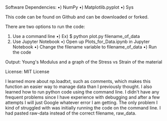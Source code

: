Software Dependencies:
•) NumPy
•) Matplotlib.pyplot
•) Sys

This code can be found on Github and can be downloaded or forked.

There are two options to run the code:
1) Use a command line
•) Ex) $ python plot.py filename_of_data
2) Use Jupyter Notebook
•) Open up Plots_for_Data.ipynb in Jupyter Notebook
•) Change the filename variable to filename_of_data
•) Run the code

Output: Young's Modulus and a graph of the Stress vs Strain of the material

License: MIT License

I learned more about np.loadtxt, such as comments, which makes this function
an easier way to manage data than I previously thought. I also learned how to
run python code using the command line. I didn't have any frequent problems
since I have experience with debugging and after a few attempts I will just
Google whatever error I am getting. The only problem I kind of struggled with
was initially running the code on the command line. I had pasted raw-data
instead of the correct filename, raw_data.
